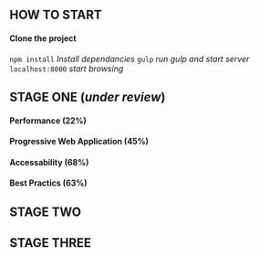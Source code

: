 ## HOW TO START
#### Clone the project
 `npm install` *Install dependancies*
 `gulp` *run gulp and start server*
 `localhost:8000` *start browsing*

## STAGE ONE (*under review*)
#### Performance (22%)
#### Progressive Web Application (45%)
#### Accessability (68%)
#### Best Practics (63%)

## STAGE TWO

## STAGE THREE
